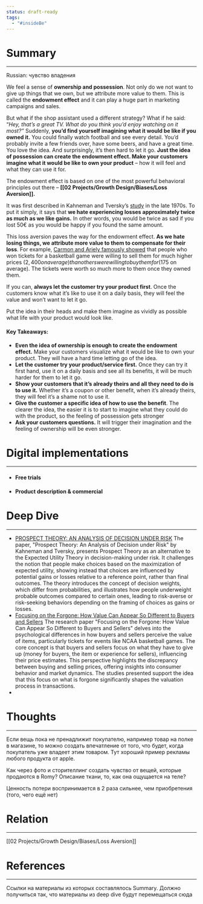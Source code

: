 ```yaml
---
status: draft-ready
tags:
  - "#insideBe"
---
```

# Summary
---
Russian: чувство владения

We feel a sense of **ownership and possession**. Not only do we not want to give up things that we own, but we attribute more value to them. This is called the **endowment effect** and it can play a huge part in marketing campaigns and sales.

But what if the shop assistant used a different strategy? What if he said: “_Hey, that’s a great TV._ _What do you think you’d enjoy watching on it most?”_ Suddenly, **you’d find yourself imagining what it would be like if you owned it.** You could finally watch football and see every detail. You’d probably invite a few friends over, have some beers, and have a great time. You love the idea. And surprisingly, it’s then hard to let it go. 
**Just the idea of possession can create the endowment effect. Make your customers imagine what it would be like to own your product** – how it will feel and what they can use it for.

The endowment effect is based on one of the most powerful behavioral principles out there – **[[02 Projects/Growth Design/Biases/Loss Aversion]].**

It was first described in Kahneman and Tversky’s [study](https://web.mit.edu/curhan/www/docs/Articles/15341_Readings/Behavioral_Decision_Theory/Kahneman_Tversky_1979_Prospect_theory.pdf) in the late 1970s. To put it simply, it says that **we hate experiencing losses approximately twice as much as we like gains.** In other words, you would be twice as sad if you lost 50€ as you would be happy if you found the same amount.

This loss aversion paves the way for the endowment effect. **As we hate losing things, we attribute more value to them to compensate for their loss**. For example, [Carmon and Ariely famously showed](https://people.duke.edu/~dandan/webfiles/PapersPI/Value%20Buyer%20and%20Seller.pdf) that people who won tickets for a basketball game were willing to sell them for much higher prices ($2,400 on average) than others were willing to buy them for ($175 on average). The tickets were worth so much more to them once they owned them.

If you can, **always let the customer try your product first**. Once the customers know what it’s like to use it on a daily basis, they will feel the value and won’t want to let it go.

Put the idea in their heads and make them imagine as vividly as possible what life with your product would look like.

#### Key Takeaways:
- **Even the idea of ownership is enough to create the endowment effect.** Make your customers visualize what it would be like to own your product. They will have a hard time letting go of the idea.
- **Let the customer try your product/service first.** Once they can try it first hand, use it on a daily basis and see all its benefits, it will be much harder for them to let it go.
- **Show your customers that it’s already theirs and all they need to do is to use it.** Whether it’s a coupon or other benefit, when it’s already theirs, they will feel it’s a shame not to use it.
- **Give the customer a specific idea of how to use the benefit**. The clearer the idea, the easier it is to start to imagine what they could do with the product, so the feeling of possession gets stronger
- **Ask your customers questions.** It will trigger their imagination and the feeling of ownership will be even stronger.

# Digital implementations
---
- #### Free trials
- #### Product description & commercial



# Deep Dive
---
- [PROSPECT THEORY: AN ANALYSIS OF DECISION UNDER RISK](https://web.mit.edu/curhan/www/docs/Articles/15341_Readings/Behavioral_Decision_Theory/Kahneman_Tversky_1979_Prospect_theory.pdf) The paper, "Prospect Theory: An Analysis of Decision under Risk" by Kahneman and Tversky, presents Prospect Theory as an alternative to the Expected Utility Theory in decision-making under risk. It challenges the notion that people make choices based on the maximization of expected utility, showing instead that choices are influenced by potential gains or losses relative to a reference point, rather than final outcomes. The theory introduces the concept of decision weights, which differ from probabilities, and illustrates how people underweight probable outcomes compared to certain ones, leading to risk-averse or risk-seeking behaviors depending on the framing of choices as gains or losses.
- [Focusing on the Forgone: How Value Can Appear So Different to Buyers and Sellers](https://people.duke.edu/~dandan/webfiles/PapersPI/Value%20Buyer%20and%20Seller.pdf) The research paper "Focusing on the Forgone: How Value Can Appear So Different to Buyers and Sellers" delves into the psychological differences in how buyers and sellers perceive the value of items, particularly tickets for events like NCAA basketball games. The core concept is that buyers and sellers focus on what they have to give up (money for buyers, the item or experience for sellers), influencing their price estimates. This perspective highlights the discrepancy between buying and selling prices, offering insights into consumer behavior and market dynamics. The studies presented support the idea that this focus on what is forgone significantly shapes the valuation process in transactions.
- 

# Thoughts
---
Если вещь пока не пренадлижит покупателю, например товар на полке в магазине, то можно создать впечатление от того, что будет, когда покупатель уже владеет этим товаром. Тут хороший пример рекламы любого продукта от apple.

Как через фото и сторителлинг создать чувство от вещей, которые продаются в Romy? Описание ткани, то, как она ощущается на теле? 

Ценность потери воспринимается в 2 раза сильнее, чем приобретения (того, чего ещё нет)


# Relation 
---
[[02 Projects/Growth Design/Biases/Loss Aversion]] 

# References
---
Ссылки на материалы из которых составлялось Summary. Должно получиться так, что материалы из deep dive будут перемещаться сюда
